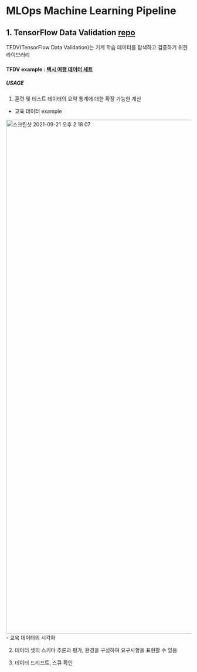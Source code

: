 # MLOps Machine Learning Pipeline

## 1. TensorFlow Data Validation [repo](https://github.com/tensorflow/data-validation)
TFDV(TensorFlow Data Validation)는 기계 학습 데이터를 탐색하고 검증하기 위한 라이브러리

#### TFDV example : [택시 여행 데이터 세트](https://data.cityofchicago.org/Transportation/Taxi-Trips/wrvz-psew)
##### USAGE
1. 훈련 및 테스트 데이터의 요약 통계에 대한 확장 가능한 계산
- 교육 데이터 example
<img width="1400" alt="스크린샷 2021-09-21 오후 2 18 07" src="https://user-images.githubusercontent.com/45285053/134116002-d3a02ed4-57a1-4cd4-9330-e88e4fd4ae4b.png">
- 교육 데이터의 시각화

2. 데이터 셋의 스키마 추론과 평가, 환경을 구성하여 요구사항을 표현할 수 있음

3. 데이터 드리프트, 스큐 확인
